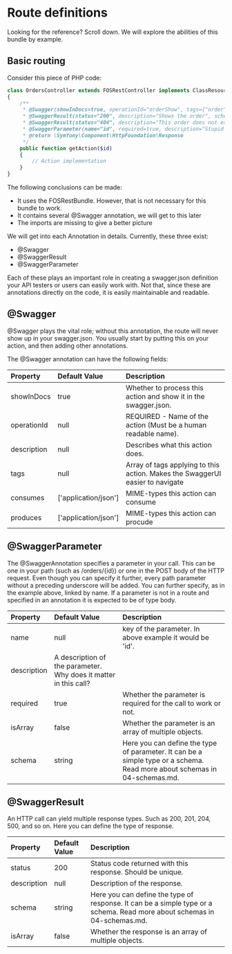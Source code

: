 # Route definitions

Looking for the reference? Scroll down. We will explore the abilities of this bundle by example.

## Basic routing
Consider this piece of PHP code:

```php
class OrdersController extends FOSRestController implements ClassResourceInterface
{
    /**
     * @Swagger(showInDocs=true, operationId="orderShow", tags={"order", "show"})
     * @SwaggerResult(status="200", description="Shows the order", schema="#Order")
     * @SwaggerResult(status="404", description="This order does not exist")
     * @SwaggerParameter(name="id", required=true, description="Stupid ID", schema="integer")
     * @return \Symfony\Component\HttpFoundation\Response
     */
    public function getAction($id)
    {
        // Action implementation
    }
}

```

The following conclusions can be made:

* It uses the FOSRestBundle. However, that is not necessary for this bundle to work.
* It contains several @Swagger annotation, we will get to this later
* The imports are missing to give a better picture

We will get into each Annotation in details. Currently, these three exist:

* @Swagger
* @SwaggerResult
* @SwaggerParameter

Each of these plays an important role in creating a swagger.json definition your API testers or users can easily work with.
Not that, since these are annotations directly on the code, it is easily maintainable and readable. 

## @Swagger

@Swagger plays the vital role; without this annotation, the route will never show up in your swagger.json. You usually start by putting this on your action, and then adding other annotations.

The @Swagger annotation can have the following fields:

| Property | Default Value | Description |
|:---------|:--------------|:------------|
| showInDocs | true | Whether to process this action and show it in the swagger.json. |
| operationId | null | REQUIRED - Name of the action (Must be a human readable name). |
| description | null | Describes what this action does. |
| tags | null | Array of tags applying to this action. Makes the SwaggerUI easier to navigate |
| consumes | ['application/json'] | MIME-types this action can consume |
| produces | ['application/json'] | MIME-types this action can procude |

## @SwaggerParameter

The @SwaggerAnnotation specifies a parameter in your call. This can be one in your path (such as /orders/{id}) or one in the POST body of the HTTP request.
Even though you can specify it further, every path parameter without a preceding underscore will be added. You can further specify, as in the example above, linked by name.
If a parameter is not in a route and specified in an annotation it is expected to be of type body. 

| Property | Default Value | Description |
|:---------|:--------------|:------------|
| name | null | key of the parameter. In above example it would be 'id'. |
| description | A description of the parameter. Why does it matter in this call? |
| required | true | Whether the parameter is required for the call to work or not. |
| isArray | false | Whether the parameter is an array of multiple objects. |
| schema | string | Here you can define the type of parameter. It can be a simple type or a schema. Read more about schemas in 04-schemas.md. |

## @SwaggerResult

An HTTP call can yield multiple response types. Such as 200, 201, 204, 500, and so on. Here you can define the type of response. 

| Property | Default Value | Description |
|:---------|:--------------|:------------|
| status | 200 | Status code returned with this response. Should be unique. |
| description | null | Description of the response. |
| schema | string | Here you can define the type of response. It can be a simple type or a schema. Read more about schemas in 04-schemas.md. |
| isArray | false | Whether the response is an array of multiple objects. |